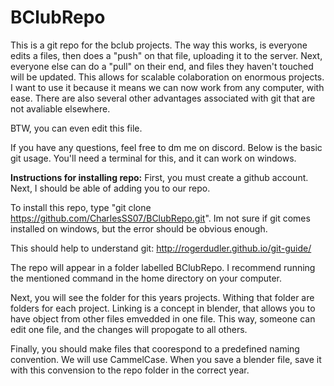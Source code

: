 # BClubRepo

This is a git repo for the bclub projects. The way this works, is everyone edits a files, then does a "push" on that file, uploading it to the server. Next, everyone else can do a "pull" on their end, and files they haven't touched will be updated. This allows for scalable colaboration on enormous projects. I want to use it because it means we can now work from any computer, with ease. There are also several other advantages associated with git that are not avaliable elsewhere.

BTW, you can even edit this file.

If you have any questions, feel free to dm me on discord. Below is the basic git usage. You'll need a terminal for this, and it can work on windows.

<b>Instructions for installing repo:</b>
First, you must create a github account. Next, I should be able of adding you to our repo.

To install this repo, type "git clone https://github.com/CharlesSS07/BClubRepo.git". Im not sure if git comes installed on windows, but the error should be obvious enough.

This should help to understand git: http://rogerdudler.github.io/git-guide/

The repo will appear in a folder labelled BClubRepo. I recommend running the mentioned command in the home directory on your computer.

Next, you will see the folder for this years projects. Withing that folder are folders for each project. Linking is a concept in blender, that allows you to have object from other files emvedded in one file. This way, someone can edit one file, and the changes will propogate to all others.

Finally, you should make files that coorespond to a predefined naming convention. We will use CammelCase. When you save a blender file, save it with this convension to the repo folder in the correct year.
